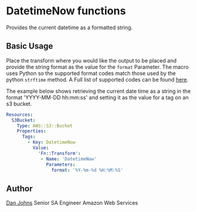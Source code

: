 # DatetimeNow functions

Provides the current datetime as a formatted string.

## Basic Usage

Place the transform where you would like the output to be placed and provide
the string format as the value for the `format` Parameter. The macro uses
Python so the supported format codes match those used by the python `strftime`
method.  A Full list of supported codes can be found
[here](https://docs.python.org/3/library/datetime.html#strftime-and-strptime-format-codes).

The example below shows retrieving the current date time as a string in the
format 'YYYY-MM-DD hh:mm:ss' and setting it as the value for a tag on an s3
bucket.

```yaml
Resources:
  S3Bucket:
    Type: AWS::S3::Bucket
    Properties:
      Tags:
        - Key: DatetimeNow
          Value:
            'Fn::Transform':
             - Name: 'DatetimeNow'
               Parameters:
                 format: '%Y-%m-%d %H:%M:%S'
```

## Author

[Dan Johns](https://github.com/danjhd)
Senior SA Engineer
Amazon Web Services
